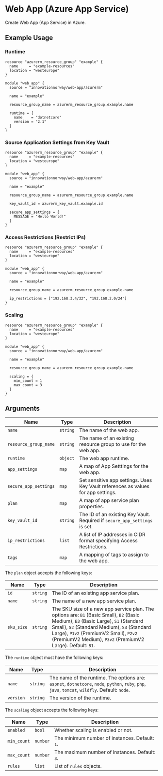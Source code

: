 # Web App (Azure App Service)

Create Web App (App Service) in Azure.

## Example Usage

### Runtime

```hcl
resource "azurerm_resource_group" "example" {
  name     = "example-resources"
  location = "westeurope"
}

module "web_app" {
  source = "innovationnorway/web-app/azurerm"

  name = "example"

  resource_group_name = azurerm_resource_group.example.name

  runtime = {
    name    = "dotnetcore"
    version = "2.1"
  }
}
```

### Source Application Settings from Key Vault

```hcl
resource "azurerm_resource_group" "example" {
  name     = "example-resources"
  location = "westeurope"
}

module "web_app" {
  source = "innovationnorway/web-app/azurerm"

  name = "example"

  resource_group_name = azurerm_resource_group.example.name

  key_vault_id = azurerm_key_vault.example.id

  secure_app_settings = {
    MESSAGE = "Hello World!"
  }
}
```

### Access Restrictions (Restrict IPs)

```hcl
resource "azurerm_resource_group" "example" {
  name     = "example-resources"
  location = "westeurope"
}

module "web_app" {
  source = "innovationnorway/web-app/azurerm"

  name = "example"

  resource_group_name = azurerm_resource_group.example.name

  ip_restrictions = ["192.168.3.4/32", "192.168.2.0/24"]
}
```

### Scaling

```hcl
resource "azurerm_resource_group" "example" {
  name     = "example-resources"
  location = "westeurope"
}

module "web_app" {
  source = "innovationnorway/web-app/azurerm"

  name = "example"

  resource_group_name = azurerm_resource_group.example.name

  scaling = {
    min_count = 1
    max_count = 3
  }
}
```

## Arguments

| Name | Type | Description |
| --- | --- | --- |
| `name` | `string` | The name of the web app. |
| `resource_group_name` | `string` | The name of an existing resource group to use for the web app. |
| `runtime` | `object` | The web app runtime. |
| `app_settings` | `map` | A map of App Setttings for the web app. |
| `secure_app_settings` | `map` | Set sensitive app settings. Uses Key Vault references as values for app settings. |
| `plan` | `map` | A map of app service plan properties. |
| `key_vault_id` | `string` | The ID of an existing Key Vault. Required if `secure_app_settings` is set. |
| `ip_restrictions` | `list` | A list of IP addresses in CIDR format specifying Access Restrictions. |
| `tags` | `map` | A mapping of tags to assign to the web app. |

The `plan` object accepts the following keys:

| Name | Type | Description |
| --- | --- | --- |
| `id` | `string` | The ID of an existing app service plan. |
| `name` | `string` | The name of a new app service plan. |
| `sku_size` | `string` | The SKU size of a new app service plan. The options are: `B1` (Basic Small), `B2` (Basic Medium), `B3` (Basic Large), `S1` (Standard Small), `S2` (Standard Medium), `S3` (Standard Large), `P1v2` (PremiumV2 Small), `P2v2` (PremiumV2 Medium), `P3v2` (PremiumV2 Large). Default: `B1`. |

The `runtime` object must have the following keys:

| Name | Type | Description |
| --- | --- | --- |
| `name` | `string` | The name of the runtime. The options are: `aspnet`, `dotnetcore`, `node`, `python`, `ruby`, `php`, `java`, `tomcat`, `wildfly`. Default: `node`. |
| `version` | `string` | The version of the runtime. |


The `scaling` object accepts the following keys:

| Name | Type | Description |
| --- | --- | --- |
| `enabled` | `bool` | Whether scaling is enabled or not. |
| `min_count` | `number` | The minimum number of instances. Default: `1`. |
| `max_count` | `number` | The maximum number of instances. Default: `3`.  |
| `rules` | `list` | List of `rules` objects. |
